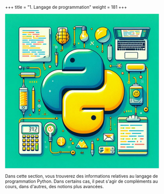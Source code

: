 +++
title = "1. Langage de programmation"
weight = 181
+++

![Python](./lang-prog.jpeg?width=25vw)

Dans cette section, vous trouverez des informations relatives au langage de programmation Python. Dans certains cas, il peut s'agir de compléments au cours, dans d'autres, des notions plus avancées.